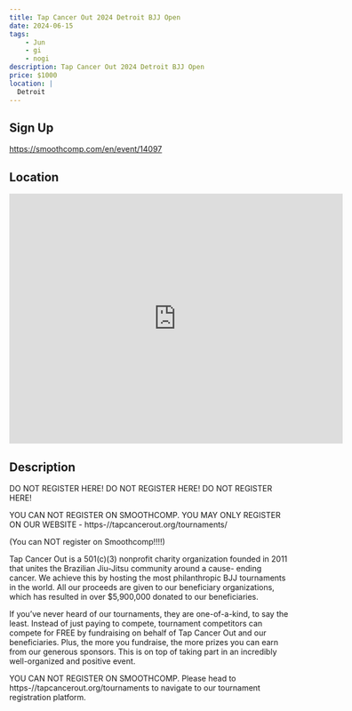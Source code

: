 ```yaml
---
title: Tap Cancer Out 2024 Detroit BJJ Open
date: 2024-06-15
tags:
    - Jun
    - gi 
    - nogi 
description: Tap Cancer Out 2024 Detroit BJJ Open
price: $1000
location: |
  Detroit
---
```

## Sign Up
https://smoothcomp.com/en/event/14097

## Location
<iframe src="https://www.google.com/maps/embed?pb=!1m18!1m12!1m3!1d12345.6789!2d-83.3710088!3d42.2738097!2m3!1f0!2f0!3f0!3m2!1i1024!2i768!4f13.1!3m3!1m2!1s0x0%3A0x0!2z42.2738097!5e0!3m2!1sen!2sus!4v1234567890" width="600" height="450" style="border:0;" allowfullscreen="" loading="lazy"></iframe>

## Description
DO NOT REGISTER HERE! DO NOT REGISTER HERE! DO NOT REGISTER HERE!


YOU CAN NOT REGISTER ON SMOOTHCOMP. YOU MAY ONLY REGISTER ON OUR WEBSITE - https-//tapcancerout.org/tournaments/


(You can NOT register on Smoothcomp!!!!)


Tap Cancer Out is a 501(c)(3) nonprofit charity organization founded in 2011 that unites the Brazilian Jiu-Jitsu community around a cause- ending cancer. We achieve this by hosting the most philanthropic BJJ tournaments in the world. All our proceeds are given to our beneficiary organizations, which has resulted in over $5,900,000 donated to our beneficiaries.


If you’ve never heard of our tournaments, they are one-of-a-kind, to say the least. Instead of just paying to compete, tournament competitors can compete for FREE by fundraising on behalf of Tap Cancer Out and our beneficiaries. Plus, the more you fundraise, the more prizes you can earn from our generous sponsors. This is on top of taking part in an incredibly well-organized and positive event.


YOU CAN NOT REGISTER ON SMOOTHCOMP. Please head to https-//tapcancerout.org/tournaments to navigate to our tournament registration platform.